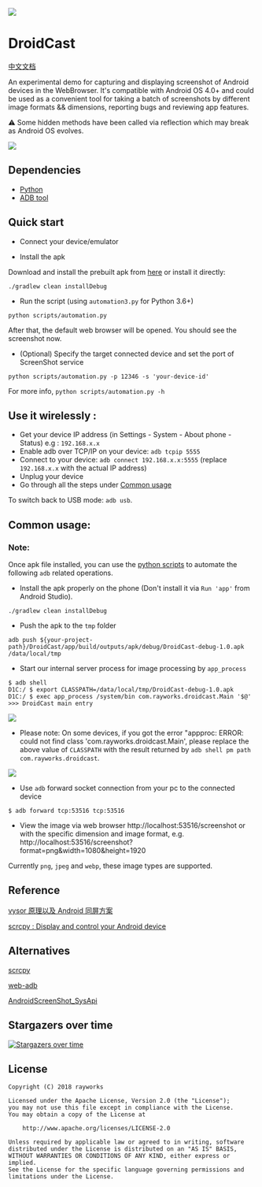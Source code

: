 ![](./cast.png)

# DroidCast

[中文文档](/README_CN.md)

An experimental demo for capturing and displaying screenshot of Android devices in the WebBrowser. 
It's compatible with Android OS 4.0+ and could be used as a convenient tool for taking a batch of 
screenshots by different image formats && dimensions, reporting bugs and reviewing app features.  

⚠️ Some hidden methods have been called via reflection which may break as Android OS evolves.

![](./screen_shot_dock.png)

## Dependencies

- [Python](https://www.python.org/downloads/)
- [ADB tool](https://developer.android.com/studio/releases/platform-tools)

## Quick start

- Connect your device/emulator

- Install the apk

Download and install the prebuilt apk from [here](./apk/DroidCast-debug-1.1.0.apk) or install it directly:

```
./gradlew clean installDebug
```

- Run the script (using `automation3.py` for Python 3.6+)

```
python scripts/automation.py
```

After that, the default web browser will be opened. You should see the screenshot now.

- (Optional) Specify the target connected device and set the port of ScreenShot service

```
python scripts/automation.py -p 12346 -s 'your-device-id'
```
For more info, `python scripts/automation.py -h`

## Use it wirelessly :

- Get your device IP address (in Settings - System - About phone - Status) e.g : `192.168.x.x`
- Enable adb over TCP/IP on your device: `adb tcpip 5555`
- Connect to your device: `adb connect 192.168.x.x:5555` (replace `192.168.x.x` with the actual IP address)
- Unplug your device
- Go through all the steps under [Common usage](#usage)

To switch back to USB mode: `adb usb`.

<h2 id="usage">Common usage:</h2>

### Note:

Once apk file installed, you can use the [python scripts](/scripts/automation.py) to automate the following `adb` related operations.

- Install the apk properly on the phone (Don't install it via `Run 'app'` from Android Studio).

```
./gradlew clean installDebug
```

- Push the apk to the `tmp` folder

```
adb push ${your-project-path}/DroidCast/app/build/outputs/apk/debug/DroidCast-debug-1.0.apk /data/local/tmp
```

- Start our internal server process for image processing by `app_process`

```
$ adb shell
D1C:/ $ export CLASSPATH=/data/local/tmp/DroidCast-debug-1.0.apk
D1C:/ $ exec app_process /system/bin com.rayworks.droidcast.Main '$@'
>>> DroidCast main entry
```

![](/process_main.png)

- Please note: On some devices,
  if you got the error "appproc: ERROR: could not find class 'com.rayworks.droidcast.Main', please replace the
  above value of `CLASSPATH` with the result returned by `adb shell pm path com.rayworks.droidcast`.

![](/apk_src_path.png)

- Use `adb` forward socket connection from your pc to the connected device

```
$ adb forward tcp:53516 tcp:53516
```

- View the image via web browser
  http://localhost:53516/screenshot or with the specific dimension and image format,
  e.g. http://localhost:53516/screenshot?format=png&width=1080&height=1920

Currently `png`, `jpeg` and `webp`, these image types are supported.

## Reference <br>

[vysor 原理以及 Android 同屏方案](https://juejin.im/entry/57fe39400bd1d00058dd4652)

[scrcpy : Display and control your Android device](https://github.com/Genymobile/scrcpy)

## Alternatives

[scrcpy](https://github.com/Genymobile/scrcpy)

[web-adb](https://github.com/mfinkle/web-adb)

[AndroidScreenShot_SysApi](https://github.com/weizongwei5/AndroidScreenShot_SysApi)

## Stargazers over time

[![Stargazers over time](https://starchart.cc/rayworks/DroidCast.svg)](https://starchart.cc/rayworks/DroidCast)

## License

    Copyright (C) 2018 rayworks

    Licensed under the Apache License, Version 2.0 (the "License");
    you may not use this file except in compliance with the License.
    You may obtain a copy of the License at

        http://www.apache.org/licenses/LICENSE-2.0

    Unless required by applicable law or agreed to in writing, software
    distributed under the License is distributed on an "AS IS" BASIS,
    WITHOUT WARRANTIES OR CONDITIONS OF ANY KIND, either express or implied.
    See the License for the specific language governing permissions and
    limitations under the License.
